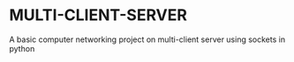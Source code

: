 # MULTI-CLIENT-SERVER
A basic computer networking project on multi-client server using sockets in python

